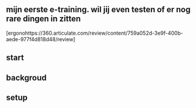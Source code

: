 ## mijn eerste e-training. wil jij even testen of er nog rare dingen in zitten



[ergonohttps://360.articulate.com/review/content/759a052d-3e9f-400b-aede-977f4d818d48/review]

## start




## backgroud


## setup
